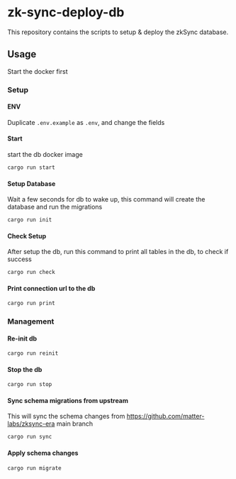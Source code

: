 # zk-sync-deploy-db

This repository contains the scripts to setup & deploy the zkSync database.


## Usage

Start the docker first

### Setup


#### ENV

Duplicate `.env.example` as `.env`, and change the fields

#### Start

start the db docker image

```sh
cargo run start
```

#### Setup Database

Wait a few seconds for db to wake up, this command will create the database and run the migrations

```sh
cargo run init
```

#### Check Setup

After setup the db, run this command to print all tables in the db, to check if success

```sh
cargo run check
```

#### Print connection url to the db

```sh
cargo run print
```

### Management


#### Re-init db

```sh
cargo run reinit
```

#### Stop the db

```sh
cargo run stop
```

#### Sync schema migrations from upstream

This will sync the schema changes from https://github.com/matter-labs/zksync-era main branch

```sh
cargo run sync
```

#### Apply schema changes

```sh
cargo run migrate
```
